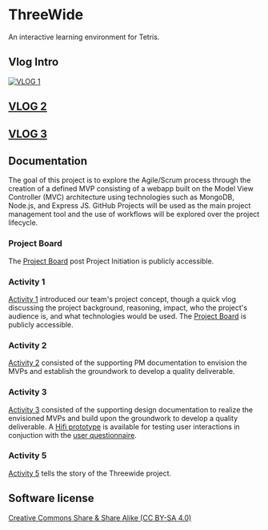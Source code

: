 # ThreeWide

An interactive learning environment for Tetris.

## Vlog Intro

[![VLOG 1](https://user-images.githubusercontent.com/36246244/193962589-14f2e920-f1e2-4168-8a62-d56b6bb708da.png)](https://youtu.be/5LqXDVvpI1g)

## [VLOG 2](https://www.youtube.com/watch?v=Fa2MxcfW-VQ)

## [VLOG 3](https://www.youtube.com/watch?v=_gXbtVUUC20)

## Documentation

The goal of this project is to explore the Agile/Scrum process through the creation of a defined MVP consisting of a webapp built on the Model View Controller (MVC) architecture using technologies such as MongoDB, Node.js, and Express JS. GitHub Projects will be used as the main project management tool and the use of workflows will be explored over the project lifecycle.

### Project Board
The [Project Board](https://github.com/orgs/teamcrusher/projects/3) post Project Initiation is publicly accessible.

### Activity 1

[Activity 1](/Project%20Initiation/) introduced our team's project concept, though a quick vlog discussing the project background, reasoning, impact, who the project's audience is, and what technologies would be used. The [Project Board](https://github.com/orgs/teamcrusher/projects/1) is publicly accessible.

### Activity 2

[Activity 2](/PM%20documentation/) consisted of the supporting PM documentation to envision the MVPs and establish the groundwork to develop a quality deliverable.

### Activity 3

[Activity 3](/Design%20documentation/) consisted of the supporting design documentation to realize the envisioned MVPs and build upon the groundwork to develop a quality deliverable. A [Hifi prototype](https://www.figma.com/proto/MPkA2x9Ayz0kzfVcsjlM3L/Hi-Fi-Prototype?scaling=min-zoom&page-id=0%3A1&starting-point-node-id=0%3A3&node-id=0%3A3) is available for testing user interactions in conjuction with the [user questionnaire](/Design%20documentation/User-questionaire.md). 

### Activity 5

[Activity 5](/Project%20Storytelling/) tells the story of the Threewide project.

## Software license

[Creative Commons Share & Share Alike (CC BY-SA 4.0)](https://creativecommons.org/licenses/by-sa/4.0/)
